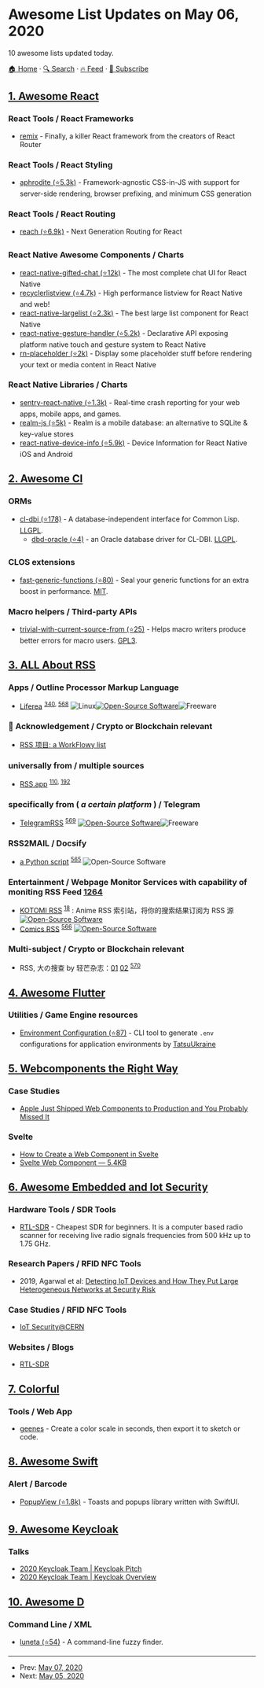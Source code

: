 # Awesome List Updates on May 06, 2020

10 awesome lists updated today.

[🏠 Home](/README.md) · [🔍 Search](https://www.trackawesomelist.com/search/) · [🔥 Feed](https://www.trackawesomelist.com/rss.xml) · [📮 Subscribe](https://trackawesomelist.us17.list-manage.com/subscribe?u=d2f0117aa829c83a63ec63c2f&id=36a103854c)



## [1. Awesome React](/content/enaqx/awesome-react/README.md)

### React Tools / React Frameworks

*   [remix](https://remix.run/) - Finally, a killer React framework from the creators of React Router

### React Tools / React Styling

*   [aphrodite (⭐5.3k)](https://github.com/Khan/aphrodite) - Framework-agnostic CSS-in-JS with support for server-side rendering, browser prefixing, and minimum CSS generation

### React Tools / React Routing

*   [reach (⭐6.9k)](https://github.com/reach/router) - Next Generation Routing for React

### React Native Awesome Components / Charts

*   [react-native-gifted-chat (⭐12k)](https://github.com/FaridSafi/react-native-gifted-chat) - The most complete chat UI for React Native
*   [recyclerlistview (⭐4.7k)](https://github.com/Flipkart/recyclerlistview) - High performance listview for React Native and web!
*   [react-native-largelist (⭐2.3k)](https://github.com/bolan9999/react-native-largelist) - The best large list component for React Native
*   [react-native-gesture-handler (⭐5.2k)](https://github.com/software-mansion/react-native-gesture-handler) - Declarative API exposing platform native touch and gesture system to React Native
*   [rn-placeholder (⭐2k)](https://github.com/mfrachet/rn-placeholder) - Display some placeholder stuff before rendering your text or media content in React Native

### React Native Libraries / Charts

*   [sentry-react-native (⭐1.3k)](https://github.com/getsentry/sentry-react-native) - Real-time crash reporting for your web apps, mobile apps, and games.
*   [realm-js (⭐5k)](https://github.com/realm/realm-js) - Realm is a mobile database: an alternative to SQLite & key-value stores
*   [react-native-device-info (⭐5.9k)](https://github.com/react-native-community/react-native-device-info) - Device Information for React Native iOS and Android

## [2. Awesome Cl](/content/CodyReichert/awesome-cl/README.md)

### ORMs

*   [cl-dbi (⭐178)](https://github.com/fukamachi/cl-dbi) - A database-independent interface for Common Lisp. [LLGPL](http://opensource.franz.com/preamble.html).
    *   [dbd-oracle (⭐4)](https://github.com/sergadin/dbd-oracle) - an Oracle database driver for CL-DBI. [LLGPL](http://opensource.franz.com/preamble.html).

### CLOS extensions

*   [fast-generic-functions (⭐80)](https://github.com/marcoheisig/fast-generic-functions) - Seal your generic functions for an extra boost in performance. [MIT](https://opensource.org/licenses/MIT).

### Macro helpers / Third-party APIs

*   [trivial-with-current-source-from (⭐25)](https://github.com/scymtym/trivial-with-current-source-form/) - Helps macro writers produce better errors for macro users. [GPL3](http://www.gnu.org/copyleft/gpl.html).

## [3. ALL About RSS](/content/AboutRSS/ALL-about-RSS/README.md)

### Apps / Outline Processor Markup Language

*   [Liferea](https://lzone.de/liferea/) <sup>[340](https://t.me/s/aboutrss/340), [568](https://t.me/s/aboutrss/568)</sup> ![Linux](https://github.com/AboutRSS/ALL-about-RSS/raw/master/media/Linux.png)[![Open-Source Software](https://github.com/AboutRSS/ALL-about-RSS/raw/master/media/open-source.png)](https://github.com/lwindolf/liferea)![Freeware](https://github.com/AboutRSS/ALL-about-RSS/raw/master/media/icons8-one-free-16.png)

### 💖 Acknowledgement / Crypto or Blockchain relevant

*   [RSS 项目: a WorkFlowy list](https://workflowy.com/#/6e20a3531287)

### universally from / multiple sources

*   [RSS.app](https://rss.app/) <sup>[110](https://t.me/s/aboutrss/110), [192](https://t.me/s/aboutrss/192)</sup>

### specifically from (  *a certain platform*  ) / Telegram

*   [TelegramRSS](https://tg.i-c-a.su/) <sup>[569](https://t.me/s/aboutrss/569)</sup> [![Open-Source Software](https://github.com/AboutRSS/ALL-about-RSS/raw/master/media/open-source.png)](https://github.com/xtrime-ru/TelegramRSS)![Freeware](https://github.com/AboutRSS/ALL-about-RSS/raw/master/media/icons8-one-free-16.png)

### RSS2MAIL / Docsify

*   [a Python script](https://www.sharpgan.com/receive-email-from-solidot-ithome-linuxcn/) <sup>[565](https://t.me/s/aboutrss/565)</sup> ![Open-Source Software](https://github.com/AboutRSS/ALL-about-RSS/raw/master/media/open-source.png)

### Entertainment / Webpage Monitor Services with capability of moniting RSS Feed   [1264](https://t.me/s/aboutrss/1264)

*   [KOTOMI RSS](https://moe4sale.in/) <sup>[18](https://t.me/s/aboutrss/18)</sup> : Anime RSS 索引站，将你的搜索结果订阅为 RSS 源 [![Open-Source Software](https://github.com/AboutRSS/ALL-about-RSS/raw/master/media/open-source.png)](https://github.com/greensea/rssindexer)
*   [Comics RSS](https://www.comicsrss.com/) <sup>[566](https://t.me/s/aboutrss/566)</sup> [![Open-Source Software](https://github.com/AboutRSS/ALL-about-RSS/raw/master/media/open-source.png)](https://github.com/ArtskydJ/comicsrss.com)

### Multi-subject / Crypto or Blockchain relevant

*   RSS, 大の搜查 by 轻芒杂志：[01](http://statics01.qingmang.mobi/qingmang.opml) [02](http://statics01.qingmang.mobi/qingmang_88rss.opml) <sup>[570](https://t.me/s/aboutrss/570)</sup>

## [4. Awesome Flutter](/content/Solido/awesome-flutter/README.md)

### Utilities / Game Engine resources

*   [Environment Configuration (⭐87)](https://github.com/TatsuUkraine/dart_environment_config) <!--stargazers:TatsuUkraine/dart_environment_config--> - CLI tool to generate `.env` configurations for application environments by [TatsuUkraine](https://github.com/TatsuUkraine)

## [5. Webcomponents the Right Way](/content/mateusortiz/webcomponents-the-right-way/README.md)

### Case Studies

*   [Apple Just Shipped Web Components to Production and You Probably Missed It](https://dev.to/ionic/apple-just-shipped-web-components-to-production-and-you-probably-missed-it-57pf)

### Svelte

*   [How to Create a Web Component in Svelte](https://dev.to/silvio/how-to-create-a-web-components-in-svelte-2g4j)
*   [Svelte Web Component — 5.4KB](https://itnext.io/svelte-web-component-5-4kb-4afe46590d99)

## [6. Awesome Embedded and Iot Security](/content/fkie-cad/awesome-embedded-and-iot-security/README.md)

### Hardware Tools / SDR Tools

*   [RTL-SDR](https://www.rtl-sdr.com/buy-rtl-sdr-dvb-t-dongles/) - Cheapest SDR for beginners. It is a computer based radio scanner for receiving live radio signals frequencies from 500 kHz up to 1.75 GHz.

### Research Papers / RFID NFC Tools

*   2019, Agarwal et al: [Detecting IoT Devices and How They Put Large Heterogeneous Networks at Security Risk](https://www.mdpi.com/1424-8220/19/19/4107)

### Case Studies / RFID NFC Tools

*   [IoT Security@CERN](https://doi.org/10.5281/zenodo.1035034)

### Websites / Blogs

*   [RTL-SDR](https://www.rtl-sdr.com/)

## [7. Colorful](/content/Siddharth11/Colorful/README.md)

### Tools / Web App

*   [geenes](https://geenes.app/) - Create a color scale in seconds, then export it to sketch or code.

## [8. Awesome Swift](/content/matteocrippa/awesome-swift/README.md)

### Alert / Barcode

*   [PopupView (⭐1.8k)](https://github.com/exyte/PopupView) - Toasts and popups library written with SwiftUI.

## [9. Awesome Keycloak](/content/thomasdarimont/awesome-keycloak/README.md)

### Talks

*   [2020 Keycloak Team | Keycloak Pitch](https://www.youtube.com/watch?v=GZTN_VXjoQw)
*   [2020 Keycloak Team | Keycloak Overview](https://www.youtube.com/watch?v=duawSV69LDI)

## [10. Awesome D](/content/dlang-community/awesome-d/README.md)

### Command Line / XML

*   [luneta (⭐54)](https://github.com/fbeline/luneta) - A command-line fuzzy finder.

---

- Prev: [May 07, 2020](/content/2020/05/07/README.md)
- Next: [May 05, 2020](/content/2020/05/05/README.md)